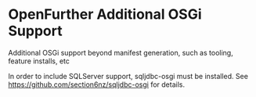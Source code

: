 OpenFurther Additional OSGi Support
=================

Additional OSGi support beyond manifest generation, such as tooling, feature installs, etc

In order to include SQLServer support, sqljdbc-osgi must be installed.  See
https://github.com/section6nz/sqljdbc-osgi for details.
